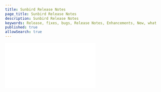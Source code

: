 ```yaml
---
title: Sunbird Release Notes
page_title: Sunbird Release Notes
description: Sunbird Release Notes 
keywords: Release, fixes, bugs, Release Notes, Enhancements, New, what's new, version
published: true
allowSearch: true
---
```

<iframe frameborder="0" allowfullscreen="" src="release_notes/source_releasenotefiles/release_note_v1-10-0_sep2018.pdf"></iframe>
